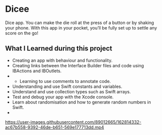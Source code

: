 # Dicee


Dice app. You can make the die roll at the press of a button or by shaking your phone. With this app in your pocket, you’ll be fully set up to settle any score on the go!


## What I Learned during this project


* Creating an app with behaviour and functionality.
* Creating links between the Interface Builder files and code using IBActions and IBOutlets.
* * Learning to use comments to annotate code.
* Understanding and use Swift constants and variables.
* Understand and use collection types such as Swift arrays.
* Test and debug your app with the Xcode console.
* Learn about randomisation and how to generate random numbers in Swift.
* 

https://user-images.githubusercontent.com/89012665/162814332-ac67b558-9392-46de-b651-569e177713dd.mp4

